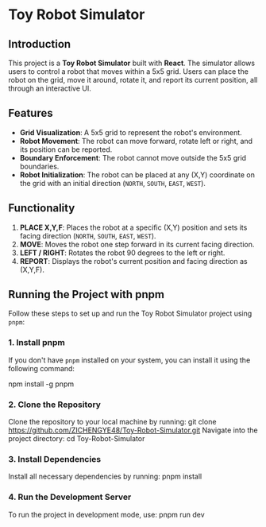 # Toy Robot Simulator

## Introduction

This project is a **Toy Robot Simulator** built with **React**. The simulator allows users to control a robot that moves within a 5x5 grid. Users can place the robot on the grid, move it around, rotate it, and report its current position, all through an interactive UI.

## Features

- **Grid Visualization**: A 5x5 grid to represent the robot's environment.
- **Robot Movement**: The robot can move forward, rotate left or right, and its position can be reported.
- **Boundary Enforcement**: The robot cannot move outside the 5x5 grid boundaries.
- **Robot Initialization**: The robot can be placed at any (X,Y) coordinate on the grid with an initial direction (`NORTH`, `SOUTH`, `EAST`, `WEST`).

## Functionality

1. **PLACE X,Y,F**: Places the robot at a specific (X,Y) position and sets its facing direction (`NORTH`, `SOUTH`, `EAST`, `WEST`).
2. **MOVE**: Moves the robot one step forward in its current facing direction.
3. **LEFT / RIGHT**: Rotates the robot 90 degrees to the left or right.
4. **REPORT**: Displays the robot's current position and facing direction as (X,Y,F).

## Running the Project with pnpm

Follow these steps to set up and run the Toy Robot Simulator project using `pnpm`:

### 1. **Install pnpm**
If you don't have `pnpm` installed on your system, you can install it using the following command:

npm install -g pnpm

### 2. **Clone the Repository**
Clone the repository to your local machine by running:
git clone https://github.com/ZICHENGYE48/Toy-Robot-Simulator.git
Navigate into the project directory:
cd Toy-Robot-Simulator

### 3. **Install Dependencies**
Install all necessary dependencies by running:
pnpm install

### 4. **Run the Development Server**
To run the project in development mode, use:
pnpm run dev